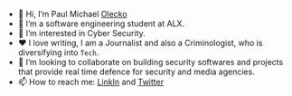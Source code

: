 - 👋 Hi, I’m Paul Michael [Olecko](https://github.com/olecko)
- 👀 I’m a software engineering student at ALX.
- 🌱 I’m interested in Cyber Security.
- ❤ I love writing, I am a Journalist and also a Criminologist, who is diversifying into `Tech`.
- 💞️ I’m looking to collaborate on building security softwares and projects that provide real time defence for security and media agencies.
- 📫 How to reach me: [LinkIn](http://linkin.com/min_paul) and [Twitter](http://twitter.com/realmc_paul)

<!---
olecko/olecko is a ✨ special ✨ repository because its `README.md` (this file) appears on your GitHub profile.
You can click the Preview link to take a look at your changes.
--->
